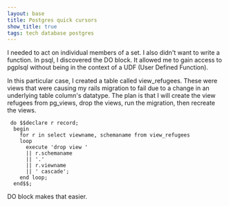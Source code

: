 ```yaml
---
layout: base
title: Postgres quick cursors
show_title: true
tags: tech database postgres
---
```


I needed to act on individual members of a set. I also didn't want to write a 
function. In psql, I discovered the DO block. It allowed me to gain access to
pgplsql without being in the context of a UDF (User Defined Function).

In this particular case, I created a table called view_refugees.  These were
views that were causing my rails migration to fail due to a change in an
underlying table column's datatype. The plan is that I will create the view
refugees from pg_views, drop the views, run the migration, then recreate the
views.

     do $$declare r record;
      begin
        for r in select viewname, schemaname from view_refugees
        loop
          execute 'drop view '
          || r.schemaname
          || '.'
          || r.viewname
          || ' cascade';
        end loop;
      end$$;

DO block makes that easier.
